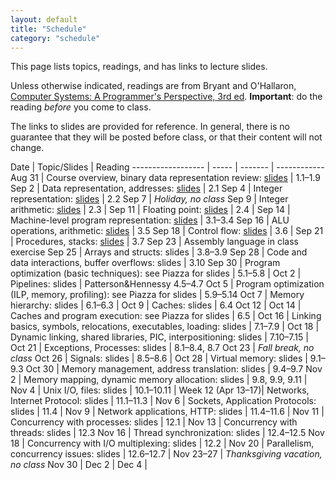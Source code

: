 ```yaml
---
layout: default
title: "Schedule"
category: "schedule"
---
```


This page lists topics, readings, and has links to lecture slides.

Unless otherwise indicated, readings are from Bryant and O'Hallaron, [Computer Systems: A Programmer's Perspective, 3rd ed](https://csapp.cs.cmu.edu/).  **Important**: do the reading *before* you come to class.

The links to slides are provided for reference.  In general, there is no guarantee that they will be posted before class, or that their content will not change.

Date               | Topic/Slides | Reading
------------------ | ----- | ------- | ------------
Aug 31             | Course overview, binary data representation review: [slides](lectures/lecture01-public.pdf) | 1.1–1.9
Sep 2              | Data representation, addresses: [slides](lectures/lecture02-public.pdf) | 2.1
Sep 4              | Integer representation: [slides](lectures/lecture03-public.pdf) | 2.2
Sep 7              | *Holiday, no class*
Sep 9              | Integer arithmetic: [slides](lectures/lecture04-public.pdf) | 2.3 |
Sep 11             | Floating point: [slides](lectures/lecture05-public.pdf) | 2.4 |
Sep 14             | Machine-level program representation: [slides](lectures/lecture06-public.pdf) | 3.1–3.4
Sep 16             | ALU operations, arithmetic: [slides](lectures/lecture07-public.pdf) | 3.5
Sep 18             | Control flow: [slides](lectures/lecture08-public.pdf) | 3.6 |
Sep 21             | Procedures, stacks: [slides](lectures/lecture09-public.pdf) | 3.7
Sep 23             | Assembly language in class exercise
Sep 25             | Arrays and structs: slides | 3.8–3.9
Sep 28             | Code and data interactions, buffer overflows: slides  | 3.10
Sep 30             | Program optimization (basic techniques): see Piazza for slides | 5.1–5.8 |
Oct 2              | Pipelines: slides | Patterson&amp;Hennessy 4.5–4.7
Oct 5              | Program optimization (ILP, memory, profiling): see Piazza for slides | 5.9–5.14
Oct 7              | Memory hierarchy: slides | 6.1–6.3 |
Oct 9              | Caches: slides | 6.4
Oct 12             | 
Oct 14             | Caches and program execution: see Piazza for slides | 6.5 |
Oct 16             | Linking basics, symbols, relocations, executables, loading: slides | 7.1–7.9 |
Oct 18             | Dynamic linking, shared libraries, PIC, interpositioning: slides | 7.10–7.15 |
Oct 21             | Exceptions, Processes: slides | 8.1–8.4, 8.7
Oct 23             | *Fall break, no class*
Oct 26             | Signals: slides | 8.5–8.6 |
Oct 28             | Virtual memory: slides | 9.1–9.3
Oct 30             | Memory management, address translation: slides | 9.4–9.7
Nov 2              | Memory mapping, dynamic memory allocation: slides | 9.8, 9.9, 9.11 |
Nov 4              | Unix I/O, files: slides | 10.1–10.11 |
Week 12 (Apr 13–17)| Networks, Internet Protocol: slides | 11.1–11.3 | 
Nov 6              | Sockets, Application Protocols: slides | 11.4 | 
Nov 9              | Network applications, HTTP: slides | 11.4–11.6 | 
Nov 11             | Concurrency with processes: slides | 12.1 |
Nov 13             | Concurrency with threads: slides | 12.3
Nov 16             | Thread synchronization: slides | 12.4–12.5
Nov 18             | Concurrency with I/O multiplexing: slides | 12.2 |
Nov 20             | Parallelism, concurrency issues: slides | 12.6–12.7 |
Nov 23–27          | *Thanksgiving vacation, no class*
Nov 30             |
Dec 2              |
Dec 4              |

